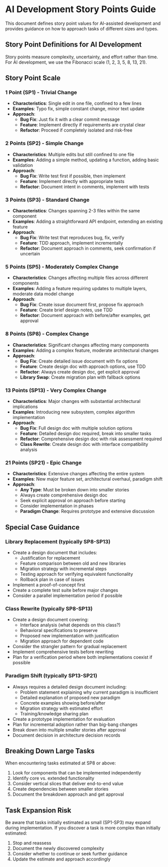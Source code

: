 # AI Development Story Points Guide

This document defines story point values for AI-assisted development and provides guidance on how to approach tasks of different sizes and types.

## Story Point Definitions for AI Development

Story points measure complexity, uncertainty, and effort rather than time. For AI development, we use the Fibonacci scale (1, 2, 3, 5, 8, 13, 21).

## Story Point Scale

### 1 Point (SP1) - Trivial Change
- **Characteristics**: Single edit in one file, confined to a few lines
- **Examples**: Typo fix, simple constant change, minor text update
- **Approach**:
  - **Bug Fix**: Just fix it with a clear commit message
  - **Feature**: Implement directly if requirements are crystal clear
  - **Refactor**: Proceed if completely isolated and risk-free

### 2 Points (SP2) - Simple Change
- **Characteristics**: Multiple edits but still confined to one file
- **Examples**: Adding a simple method, updating a function, adding basic validation
- **Approach**:
  - **Bug Fix**: Write test first if possible, then implement
  - **Feature**: Implement directly with appropriate tests
  - **Refactor**: Document intent in comments, implement with tests

### 3 Points (SP3) - Standard Change
- **Characteristics**: Changes spanning 2-3 files within the same component
- **Examples**: Adding a straightforward API endpoint, extending an existing feature
- **Approach**:
  - **Bug Fix**: Write test that reproduces bug, fix, verify
  - **Feature**: TDD approach, implement incrementally
  - **Refactor**: Document approach in comments, seek confirmation if uncertain

### 5 Points (SP5) - Moderately Complex Change
- **Characteristics**: Changes affecting multiple files across different components
- **Examples**: Adding a feature requiring updates to multiple layers, moderate data model change
- **Approach**:
  - **Bug Fix**: Create issue document first, propose fix approach
  - **Feature**: Create brief design notes, use TDD
  - **Refactor**: Document approach with before/after examples, get approval

### 8 Points (SP8) - Complex Change
- **Characteristics**: Significant changes affecting many components
- **Examples**: Adding a complex feature, moderate architectural changes
- **Approach**:
  - **Bug Fix**: Create detailed issue document with fix options
  - **Feature**: Create design doc with approach options, use TDD
  - **Refactor**: Always create design doc, get explicit approval
  - **Library Swap**: Create migration plan with fallback options

### 13 Points (SP13) - Very Complex Change
- **Characteristics**: Major changes with substantial architectural implications
- **Examples**: Introducing new subsystem, complex algorithm implementation
- **Approach**:
  - **Bug Fix**: Full design doc with multiple solution options
  - **Feature**: Detailed design doc required, break into smaller tasks
  - **Refactor**: Comprehensive design doc with risk assessment required
  - **Class Rewrite**: Create design doc with interface compatibility analysis

### 21 Points (SP21) - Epic Change
- **Characteristics**: Extensive changes affecting the entire system
- **Examples**: New major feature set, architectural overhaul, paradigm shift
- **Approach**:
  - **Any Type**: Must be broken down into smaller stories
  - Always create comprehensive design doc
  - Seek explicit approval on approach before starting
  - Consider implementation in phases
  - **Paradigm Change**: Requires prototype and extensive discussion

## Special Case Guidance

### Library Replacement (typically SP8-SP13)
- Create a design document that includes:
  - Justification for replacement
  - Feature comparison between old and new libraries
  - Migration strategy with incremental steps
  - Testing approach for verifying equivalent functionality
  - Rollback plan in case of issues
- Implement a proof-of-concept first
- Create a complete test suite before major changes
- Consider a parallel implementation period if possible

### Class Rewrite (typically SP8-SP13)
- Create a design document covering:
  - Interface analysis (what depends on this class?)
  - Behavioral specifications to preserve
  - Proposed new implementation with justification
  - Migration approach for dependent code
- Consider the strangler pattern for gradual replacement
- Implement comprehensive tests before rewriting
- Plan for a verification period where both implementations coexist if possible

### Paradigm Shift (typically SP13-SP21)
- Always requires a detailed design document including:
  - Problem statement explaining why current paradigm is insufficient
  - Detailed explanation of proposed new paradigm
  - Concrete examples showing before/after
  - Migration strategy with estimated effort
  - Training/knowledge sharing plan
- Create a prototype implementation for evaluation
- Plan for incremental adoption rather than big-bang changes
- Break down into multiple smaller stories after approval
- Document decision in architecture decision records

## Breaking Down Large Tasks

When encountering tasks estimated at SP8 or above:
1. Look for components that can be implemented independently
2. Identify core vs. extended functionality
3. Consider vertical slices that deliver end-to-end value
4. Create dependencies between smaller stories
5. Document the breakdown approach and get approval

## Task Expansion Risk

Be aware that tasks initially estimated as small (SP1-SP3) may expand during implementation. If you discover a task is more complex than initially estimated:
1. Stop and reassess
2. Document the newly discovered complexity
3. Consider whether to continue or seek further guidance
4. Update the estimate and approach accordingly
